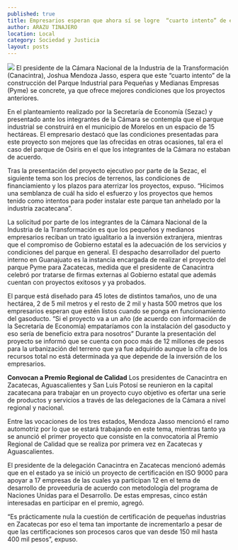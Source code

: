 ```yaml
---
published: true
title: Empresarios esperan que ahora sí se logre  “cuarto intento” de edificar parque industrial
author: ARAZU TINAJERO
location: Local
category: Sociedad y Justicia
layout: posts
---
```


![](http://i.imgur.com/v4V34Hem.jpg)
El presidente de la Cámara Nacional de la Industria de la Transformación (Canacintra), Joshua Mendoza Jasso, espera que este “cuarto intento” de la construcción del Parque Industrial para Pequeñas y Medianas Empresas (Pyme) se concrete, ya que ofrece mejores condiciones que los proyectos anteriores.

En el planteamiento realizado por la Secretaría de Economía (Sezac) y presentado ante los integrantes de la Cámara se contempla que el parque industrial se construirá en el municipio de Morelos en un espacio de 15 hectáreas.
El empresario destacó que las condiciones presentadas para este proyecto son mejores que las ofrecidas en otras ocasiones, tal era el caso del parque de Osiris en el que los integrantes de la Cámara no estaban de acuerdo.

Tras la presentación del proyecto ejecutivo por parte de la Sezac, el siguiente tema son los precios de terrenos, las condiciones de financiamiento y los plazos para aterrizar los proyectos, expuso. “Hicimos una semblanza de cuál ha sido el esfuerzo y los proyectos que hemos tenido como intentos para poder instalar este parque tan anhelado por la industria zacatecana”.

La solicitud por parte de los integrantes de la Cámara Nacional de la Industria de la Transformación es que los pequeños y medianos empresarios reciban un trato igualitario a la inversión extranjera, mientras que el compromiso de Gobierno estatal es la adecuación de los servicios y condiciones del parque en general.
El despacho desarrollador del puerto interno en Guanajuato es la instancia encargada de realizar el proyecto del parque Pyme para Zacatecas, medida que el presidente de Canacintra celebró por tratarse de firmas externas al Gobierno estatal que además cuentan con proyectos exitosos y ya probados.

El parque está diseñado para 45 lotes de distintos tamaños, uno de una hectárea, 2 de 5 mil metros y el resto de 2 mil y hasta 500 metros que los empresarios esperan que estén listos cuando se ponga en funcionamiento del gasoducto. “Si el proyecto va a un año (de acuerdo con información de la Secretaría de Economía) empataríamos con la instalación del gasoducto y eso sería de beneficio extra para nosotros”
Durante la presentación del proyecto se informó que se cuenta con poco más de 12 millones de pesos para la urbanización del terreno que ya fue adquirido aunque la cifra de los recursos total no está determinada ya que depende de la inversión de los empresarios.

**Convocan a Premio Regional de Calidad**
Los presidentes de Canacintra en Zacatecas, Aguascalientes y San Luis Potosí se reunieron en la capital zacatecana para trabajar en un proyecto cuyo objetivo es ofertar una serie de productos y servicios a través de las delegaciones de la Cámara a nivel regional y nacional.

Entre las vocaciones de los tres estados, Mendoza Jasso mencionó el ramo automotriz por lo que se estará trabajando en este tema, mientras tanto ya se anunció el primer proyecto que consiste en la convocatoria al Premio Regional de Calidad que se realiza por primera vez en Zacatecas y Aguascalientes.

El presidente de la delegación Canacintra en Zacatecas mencionó además que en el estado ya se inició un proyecto de certificación en ISO 9000 para apoyar a 17 empresas de las cuales ya participan 12 en el tema de desarrollo de proveeduría de acuerdo con metodología del programa de Naciones Unidas para el Desarrollo. De estas empresas, cinco están interesadas en participar en el premio, agregó.

“Es prácticamente nula la cuestión de certificación de pequeñas industrias en Zacatecas por eso el tema tan importante de incrementarlo a pesar de que las certificaciones son procesos caros que van desde 150 mil hasta 400 mil pesos”, expuso.

